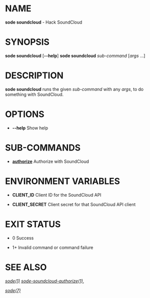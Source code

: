# NAME

**sode soundcloud** - Hack SoundCloud

# SYNOPSIS

**sode soundcloud** \[**--help**\]
**sode soundcloud** *sub-command* \[*args* …\]

# DESCRIPTION

**sode soundcloud** runs the given *sub-command* with any *args*, to do something with SoundCloud.

# OPTIONS

  - **--help**
    Show help

# SUB-COMMANDS

  - [**authorize**](./soundcloud-authorize.1.md)
    Authorize with SoundCloud

# ENVIRONMENT VARIABLES

  - **CLIENT\_ID**
    Client ID for the SoundCloud API

  - **CLIENT\_SECRET**
    Client secret for that SoundCloud API client

# EXIT STATUS

  - 0
    Success

  - 1+
    Invalid command or command failure

# SEE ALSO

[*sode(1)*](./sode.1.md)
[*sode-soundcloud-authorize(1)*](./sode-soundcloud-authorize.1.md),

[*sode(7)*](./sode.7.md)

